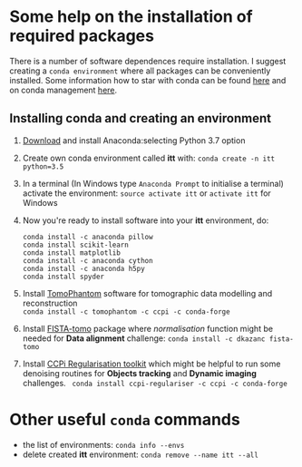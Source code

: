 # Some help on the installation of required packages
There is a number of software dependences require installation. I suggest  creating a `conda environment` where all packages can be conveniently installed. Some information how to star with conda can be found [here](https://conda.io/docs/user-guide/getting-started.html) and on conda management [here](https://conda.io/docs/user-guide/tasks/manage-environments.html).
## Installing conda and creating an environment

1. [Download](https://www.anaconda.com/download/) and install Anaconda:selecting Python 3.7 option
	
2. Create own conda environment called **itt** with: `conda create -n itt python=3.5`

3. In a terminal (In Windows type `Anaconda Prompt` to initialise a terminal) activate the environment: `source activate itt` or `activate itt` for Windows
	
4. Now you're ready to install software into your **itt** environment, do:
	```
	conda install -c anaconda pillow
	conda install scikit-learn
	conda install matplotlib
	conda install -c anaconda cython
	conda install -c anaconda h5py
	conda install spyder
5. Install [TomoPhantom](https://github.com/dkazanc/TomoPhantom) software for tomographic data modelling and reconstruction  
`conda install -c tomophantom -c ccpi -c conda-forge`
6. Install [FISTA-tomo](https://github.com/dkazanc/FISTA-tomo) package where *normalisation* function might be needed for **Data alignment** challenge: `conda install -c dkazanc fista-tomo`
7. Install [CCPi Regularisation toolkit](https://github.com/vais-ral/CCPi-Regularisation-Toolkit) which might be helpful to run some denoising routines for **Objects tracking** and **Dynamic imaging** challenges. `
conda install ccpi-regulariser -c ccpi -c conda-forge`

# Other useful `conda` commands
- the list of environments: `conda info --envs`
- delete created **itt** environment: `conda remove --name itt --all`
